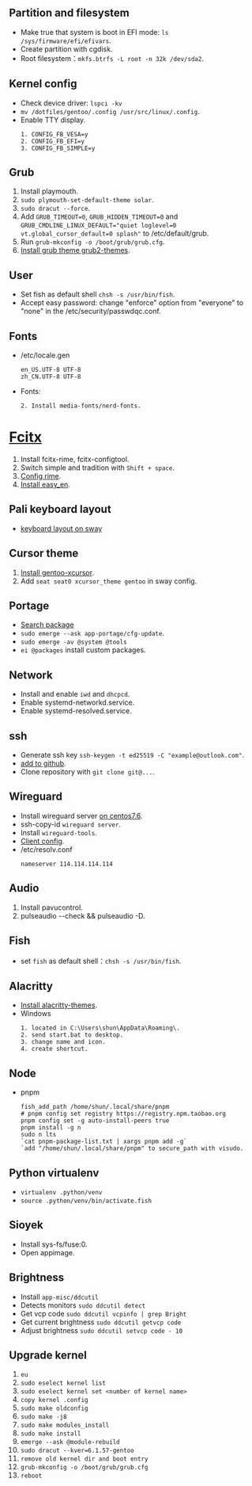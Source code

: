 ## Partition and filesystem

- Make true that system is boot in EFI mode: `ls /sys/firmware/efi/efivars`.
- Create partition with cgdisk.
- Root filesystem：`mkfs.btrfs -L root -n 32k /dev/sda2`.

## Kernel config

- Check device driver: `lspci -kv`
- `mv /dotfiles/gentoo/.config /usr/src/linux/.config`.
- Enable TTY display.
  ```
  1. CONFIG_FB_VESA=y
  2. CONFIG_FB_EFI=y
  3. CONFIG_FB_SIMPLE=y
  ```

## Grub

1. Install playmouth.
2. `sudo plymouth-set-default-theme solar`.
3. `sudo dracut --force`.
4. Add `GRUB_TIMEOUT=0`, `GRUB_HIDDEN_TIMEOUT=0` and `GRUB_CMDLINE_LINUX_DEFAULT="quiet loglevel=0 vt.global_cursor_default=0 splash"` to /etc/default/grub.
5. Run `grub-mkconfig -o /boot/grub/grub.cfg`.
6. [Install grub theme grub2-themes](https://github.com/vinceliuice).

## User

- Set fish as default shell `chsh -s /usr/bin/fish`.
- Accept easy password: change "enforce" option from "everyone" to "none" in the /etc/security/passwdqc.conf.

## Fonts

- /etc/locale.gen
  ```
  en_US.UTF-8 UTF-8
  zh_CN.UTF-8 UTF-8
  ```
- Fonts:
  ```
  2. Install media-fonts/nerd-fonts.
  ```

# [Fcitx](https://wiki.gentoo.org/wiki/Fcitx)

1. Install fcitx-rime, fcitx-configtool.
2. Switch simple and tradition with `Shift + space`.
3. [Config rime](https://github.com/rime/home/wiki).
4. [Install easy_en](https://github.com/BlindingDark/rime-easy-en).

## Pali keyboard layout

- [keyboard layout on sway](https://github.com/swaywm/sway/issues/4250)

## Cursor theme

1. [Install gentoo-xcursor](https://wiki.gentoo.org/wiki/Cursor_themes).
2. Add `seat seat0 xcursor_theme gentoo` in sway config.

## Portage

- [Search package](https://gpo.zugaina.org/app-i18n/fcitx)
- `sudo emerge --ask app-portage/cfg-update`.
- `sudo emerge -av @system @tools`
- `ei @packages` install custom packages.

## Network

- Install and enable `iwd` and `dhcpcd`.
- Enable systemd-networkd.service.
- Enable systemd-resolved.service.

## ssh

- Generate ssh key `ssh-keygen -t ed25519 -C "example@outlook.com"`.
- [add to github](https://docs.github.com/en/authentication/connecting-to-github-with-ssh/generating-a-new-ssh-key-and-adding-it-to-the-ssh-agent).
- Clone repository with `git clone git@...`.

## Wireguard

- Install wireguard server [on centos7.6](https://raw.githubusercontent.com/atrandys/wireguard/master/wireguard_install.sh).
- ssh-copy-id `wireguard server`.
- Install `wireguard-tools`.
- [Client config](https://tech.serhatteker.com/post/2021-01/how-to-set-up-wireguard-client-on-ubuntu-desktop/).
- /etc/resolv.conf
  ```
  nameserver 114.114.114.114
  ```

## Audio

1. Install pavucontrol.
2. pulseaudio --check && pulseaudio -D.

## Fish

- set `fish` as default shell：`chsh -s /usr/bin/fish`.

## Alacritty

- [Install alacritty-themes](https://github.com/rajasegar/alacritty-themes).
- Windows
  ```
  1. located in C:\Users\shun\AppData\Roaming\.
  2. send start.bat to desktop.
  3. change name and icon.
  4. create shortcut.
  ```

## Node

- pnpm
  ```
  fish_add_path /home/shun/.local/share/pnpm
  # pnpm config set registry https://registry.npm.taobao.org
  pnpm config set -g auto-install-peers true
  pnpm install -g n
  sudo n lts
  `cat pnpm-package-list.txt | xargs pnpm add -g`
  `add "/home/shun/.local/share/pnpm" to secure_path with visudo.
  ```

## Python virtualenv

- `virtualenv .python/venv`
- `source .python/venv/bin/activate.fish`

## Sioyek

- Install sys-fs/fuse:0.
- Open appimage.

## Brightness

- Install `app-misc/ddcutil`
- Detects monitors `sudo ddcutil detect`
- Get vcp code `sudo ddcutil vcpinfo | grep Bright`
- Get current brightness `sudo ddcutil getvcp code`
- Adjust brightness `sudo ddcutil setvcp code - 10`

## Upgrade kernel
1. `eu`
2. `sudo eselect kernel list`
3. `sudo eselect kernel set <number of kernel name>`
4. `copy kernel .config`
5. `sudo make oldconfig`
6. `sudo make -j8`
7. `sudo make modules_install`
8. `sudo make install`
10. `emerge --ask @module-rebuild`
11. `sudo dracut --kver=6.1.57-gentoo`
12. `remove old kernel dir and boot entry`
13. `grub-mkconfig -o /boot/grub/grub.cfg`
14. `reboot`
